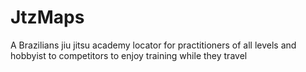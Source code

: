 # JtzMaps
A Brazilians jiu jitsu academy locator for practitioners of all levels and hobbyist to competitors  to enjoy training while they travel
